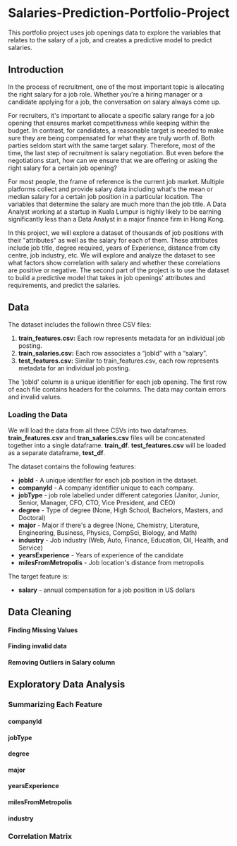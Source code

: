 # Salaries-Prediction-Portfolio-Project
This portfolio project uses job openings data to explore the variables that relates to the salary of a job, and creates a predictive model to predict salaries.

## Introduction

In the process of recruitment, one of the most important topic is allocating the right salary for a job role. Whether you're a hiring manager or a candidate applying for a job, the conversation on salary always come up. 

For recruiters, it's important to allocate a specific salary range for a job opening that ensures market competitivness while keeping within the budget. In contrast, for candidates, a reasonable target is needed to make sure they are being compensated for what they are truly worth of. Both parties seldom start with the same target salary. Therefore, most of the time, the last step of recruitment is salary negotiation. But even before the negotiations start, how can we ensure that we are offering or asking the right salary for a certain job opening?

For most people, the frame of reference is the current job market. Multiple platforms collect and provide salary data including what's the mean or median salary for a certain job position in a particular location. The variables that determine the salary are much more than the job title. A Data Analyst working at a startup in Kuala Lumpur is highly likely to be earning significantly less than a Data Analyst in a major finance firm in Hong Kong. 

In this project, we will explore a dataset of thousands of job positions with their "attributes" as well as the salary for each of them. These attributes include job title, degree required, years of Experience, distance from city centre, job industry, etc. We will explore and analyze the dataset to see what factors show correlation with salary and whether these correlations are positive or negative. The second part of the project is to use the dataset to build a predictive model that takes in job openings' attributes and requirements, and predict the salaries. 

## Data

The dataset includes the followin three CSV files:

1. **train_features.csv:** Each row represents metadata for an individual job posting.
2. **train_salaries.csv:** Each row associates a “jobId” with a “salary”.
3. **test_features.csv:** Similar to train_features.csv, each row represents metadata for an individual job posting.

The 'jobId' column is a unique idenitifier for each job opening. The first row of each file contains headers for the columns. The data may contain errors and invalid values. 

### Loading the Data

We will load the data from all three CSVs into two dataframes. **train_features.csv** and **tran_salaries.csv** files will be concatenated together into a single dataframe. **train_df**. **test_features.csv** will be loaded as a separate dataframe, **test_df**.

The dataset contains the following features:

- **jobId** - A unique identifier for each job position in the dataset.
- **companyId** - A company identifier unique to each company.
- **jobType** - job role labelled under different categories (Janitor, Junior, Senior, Manager, CFO, CTO, Vice President, and CEO)
- **degree** - Type of degree (None, High School, Bachelors, Masters, and Doctoral)
- **major** - Major if there's a degree (None, Chemistry, Literature, Engineering, Business, Physics, CompSci, Biology, and Math)
- **industry** - Job industry (Web, Auto, Finance, Education, Oil, Health, and Service)
- **yearsExperience** - Years of experience of the candidate 
- **milesFromMetropolis** - Job location's distance from metropolis

The target feature is:
- **salary** - annual compensation for a job position in US dollars 

## Data Cleaning

#### Finding Missing Values

#### Finding invalid data

#### Removing Outliers in Salary column

## Exploratory Data Analysis

### Summarizing Each Feature

#### companyId

#### jobType

#### degree

#### major

#### yearsExperience

#### milesFromMetropolis

#### industry

### Correlation Matrix

